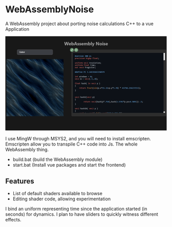 # WebAssemblyNoise
A WebAssembly project about porting noise calculations C++ to a vue Application

![Preview](preview.png)

I use MingW through MSYS2, and you will need to install emscripten.
Emscripten allow you to transpile C++ code into Js. The whole WebAssembly thing.

- build.bat (build the WebAssembly module)
- start.bat (Install vue packages and start the frontend)

## Features

- List of default shaders available to browse 
- Editing shader code, allowing experimentation

I bind an uniform representing time since the application started (in seconds) for dynamics.
I plan to have sliders to quickly witness different effects.